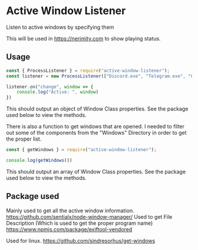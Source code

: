 # Active Window Listener
Listen to active windows by specifying them

This will be used in https://nerimity.com to show playing status.

## Usage
```js
const { ProcessListener } = require("active-window-listener");
const listener = new ProcessListener(["Discord.exe", "Telegram.exe", "Code.exe"]);

listener.on("change", window => {
	console.log("Active: ", window)
})
```
This should output an object of Window Class properties. See the package used below to view the methods.

There is also a function to get windows that are opened. I needed to filter out some of the components from the "Windows" Directory in order to get the proper list.
```js
const { getWindows } = require("active-window-listener");

console.log(getWindows())
```
This should output an array of Window Class properties. See the package used below to view the methods.

## Package used
Mainly used to get all the active window information.
https://github.com/sentialx/node-window-manager/
Used to get File Description (Which is used to get the proper program name)
https://www.npmjs.com/package/exiftool-vendored

Used for linux.
https://github.com/sindresorhus/get-windows